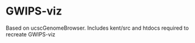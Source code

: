 # GWIPS-viz
Based on ucscGenomeBrowser. Includes kent/src and htdocs required to recreate GWIPS-viz
